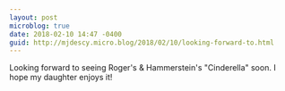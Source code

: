 ```yaml
---
layout: post
microblog: true
date: 2018-02-10 14:47 -0400
guid: http://mjdescy.micro.blog/2018/02/10/looking-forward-to.html
---
```

Looking forward to seeing Roger's & Hammerstein's "Cinderella" soon. I hope my daughter enjoys it!
